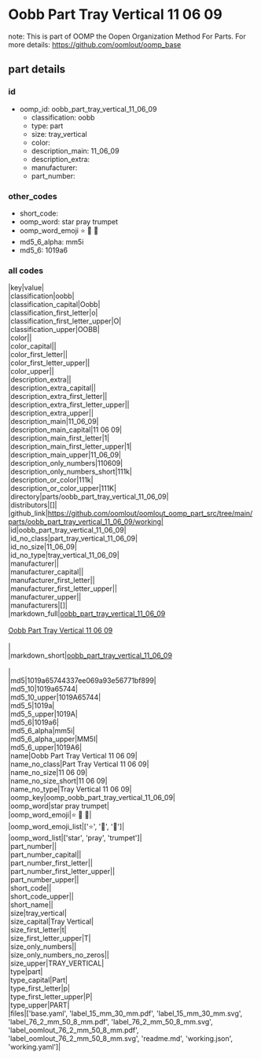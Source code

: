 # Oobb Part Tray Vertical 11 06 09  

note: This is part of OOMP the Oopen Organization Method For Parts. For more details: https://github.com/oomlout/oomp_base

##  part details





### id
* oomp_id: oobb_part_tray_vertical_11_06_09
  * classification: oobb
  * type: part
  * size: tray_vertical
  * color: 
  * description_main: 11_06_09
  * description_extra: 
  * manufacturer: 
  * part_number: 

### other_codes
* short_code: 
* oomp_word: star pray trumpet
* oomp_word_emoji :star: :pray: :trumpet:
* md5_6_alpha: mm5i
* md5_6: 1019a6

### all codes 
|key|value|  
|classification|oobb|  
|classification_capital|Oobb|  
|classification_first_letter|o|  
|classification_first_letter_upper|O|  
|classification_upper|OOBB|  
|color||  
|color_capital||  
|color_first_letter||  
|color_first_letter_upper||  
|color_upper||  
|description_extra||  
|description_extra_capital||  
|description_extra_first_letter||  
|description_extra_first_letter_upper||  
|description_extra_upper||  
|description_main|11_06_09|  
|description_main_capital|11 06 09|  
|description_main_first_letter|1|  
|description_main_first_letter_upper|1|  
|description_main_upper|11_06_09|  
|description_only_numbers|110609|  
|description_only_numbers_short|111k|  
|description_or_color|111k|  
|description_or_color_upper|111K|  
|directory|parts/oobb_part_tray_vertical_11_06_09|  
|distributors|[]|  
|github_link|https://github.com/oomlout/oomlout_oomp_part_src/tree/main/parts/oobb_part_tray_vertical_11_06_09/working|  
|id|oobb_part_tray_vertical_11_06_09|  
|id_no_class|part_tray_vertical_11_06_09|  
|id_no_size|11_06_09|  
|id_no_type|tray_vertical_11_06_09|  
|manufacturer||  
|manufacturer_capital||  
|manufacturer_first_letter||  
|manufacturer_first_letter_upper||  
|manufacturer_upper||  
|manufacturers|[]|  
|markdown_full|[oobb_part_tray_vertical_11_06_09](https://github.com/oomlout/oomlout_oomp_part_src/tree/main/parts/oobb_part_tray_vertical_11_06_09/working)<br>[](https://github.com/oomlout/oomlout_oomp_part_src/tree/main/parts/oobb_part_tray_vertical_11_06_09/working)<br>[Oobb Part Tray Vertical 11 06 09](https://github.com/oomlout/oomlout_oomp_part_src/tree/main/parts/oobb_part_tray_vertical_11_06_09/working)<br><br>|  
|markdown_short|[oobb_part_tray_vertical_11_06_09](https://github.com/oomlout/oomlout_oomp_part_src/tree/main/parts/oobb_part_tray_vertical_11_06_09/working)<br><br>|  
|md5|1019a65744337ee069a93e56771bf899|  
|md5_10|1019a65744|  
|md5_10_upper|1019A65744|  
|md5_5|1019a|  
|md5_5_upper|1019A|  
|md5_6|1019a6|  
|md5_6_alpha|mm5i|  
|md5_6_alpha_upper|MM5I|  
|md5_6_upper|1019A6|  
|name|Oobb Part Tray Vertical 11 06 09|  
|name_no_class|Part Tray Vertical 11 06 09|  
|name_no_size|11 06 09|  
|name_no_size_short|11 06 09|  
|name_no_type|Tray Vertical 11 06 09|  
|oomp_key|oomp_oobb_part_tray_vertical_11_06_09|  
|oomp_word|star pray trumpet|  
|oomp_word_emoji|:star: :pray: :trumpet:|  
|oomp_word_emoji_list|[':star:', ':pray:', ':trumpet:']|  
|oomp_word_list|['star', 'pray', 'trumpet']|  
|part_number||  
|part_number_capital||  
|part_number_first_letter||  
|part_number_first_letter_upper||  
|part_number_upper||  
|short_code||  
|short_code_upper||  
|short_name||  
|size|tray_vertical|  
|size_capital|Tray Vertical|  
|size_first_letter|t|  
|size_first_letter_upper|T|  
|size_only_numbers||  
|size_only_numbers_no_zeros||  
|size_upper|TRAY_VERTICAL|  
|type|part|  
|type_capital|Part|  
|type_first_letter|p|  
|type_first_letter_upper|P|  
|type_upper|PART|  
|files|['base.yaml', 'label_15_mm_30_mm.pdf', 'label_15_mm_30_mm.svg', 'label_76_2_mm_50_8_mm.pdf', 'label_76_2_mm_50_8_mm.svg', 'label_oomlout_76_2_mm_50_8_mm.pdf', 'label_oomlout_76_2_mm_50_8_mm.svg', 'readme.md', 'working.json', 'working.yaml']|  
